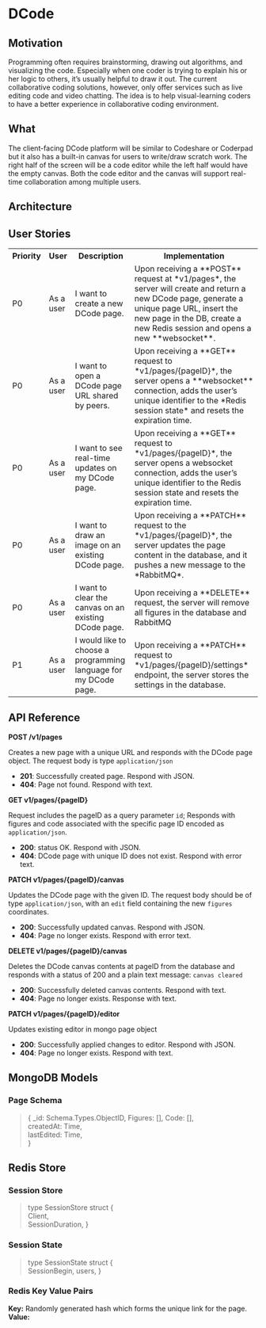 # DCode
## Motivation
Programming often requires brainstorming, drawing out algorithms, and visualizing the code. Especially when one coder is trying to explain his or her logic to others, it’s usually helpful to draw it out. The current collaborative coding solutions, however, only offer services such as live editing code and video chatting. The idea is to help visual-learning coders to have a better experience in collaborative coding environment.
## What
The client-facing DCode platform will be similar to Codeshare or Coderpad but it also has a built-in canvas for users to write/draw scratch work. The right half of the screen will be a code editor while the left half would have the empty canvas. Both the code editor and the canvas will support real-time collaboration among multiple users.
## Architecture
## User Stories
<table>
  <tr>
    <th>Priority</th>
    <th>User</th>
    <th>Description</th>
    <th>Implementation</th>
  </tr>
  <tr>
    <td>P0</td>
    <td>As a user</td>
    <td>I want to create a new DCode page.</td>
    <td>Upon receiving a **POST** request at *v1/pages*, the server will create and return a new DCode page, generate a unique page URL, insert the new page in the DB, create a new Redis session and opens a  new **websocket**.</td>
  </tr>
  <tr>
    <td>P0</td>
    <td>As a user</td>
    <td>I want to open a DCode page URL shared by peers.</td>
    <td>Upon receiving a **GET** request to *v1/pages/{pageID}*, the server opens a **websocket** connection, adds the user’s unique identifier to the *Redis session state* and resets the expiration time.</td>
  </tr>
  <tr>
    <td>P0</td>
    <td>As a user</td>
    <td>I want to see real-time updates on my DCode page.</td>
    <td>Upon receiving a **GET** request to *v1/pages/{pageID}*, the server opens a websocket connection, adds the user’s unique identifier to the Redis session state and resets the expiration time.</td>
  </tr>
  <tr>
    <td>P0</td>
    <td>As a user</td>
    <td>I want to draw an image on an existing DCode page.</td>
    <td>Upon receiving a **PATCH** request to the *v1/pages/{pageID}*, the server updates the page content in the database, and it pushes a new message to the *RabbitMQ*.</td>
  </tr>
  <tr>
    <td>P0</td>
    <td>As a user</td>
    <td>I want to clear the canvas on an existing DCode page.</td>
    <td>Upon receiving a **DELETE** request, the server will remove all figures in the database and RabbitMQ </td>
  </tr>
  <tr>
    <td>P1</td>
    <td>As a user</td>
    <td>I would like to choose a programming language for my DCode page.</td>
    <td>Upon receiving a **PATCH** request to *v1/pages/{pageID}/settings* endpoint, the server stores the settings in the database.</td>
  </tr>
</table>


## API Reference
**POST /v1/pages**

Creates a new page with a unique URL and responds with the DCode page object. The request body is type `application/json`
- **201**: Successfully created page. Respond with JSON.
- **404**: Page not found. Respond with text.

**GET v1/pages/{pageID}**

Request includes the pageID as a query parameter `id`; Responds with figures and code associated with the specific page ID encoded as `application/json`.
- **200**: status OK. Respond with JSON.
- **404**: DCode page with unique ID does not exist. Respond with error text.

**PATCH v1/pages/{pageID}/canvas**

Updates the DCode page with the given ID. The request body should be of type `application/json`, with an `edit` field containing the new `figures` coordinates.
- **200**: Successfully updated canvas. Respond with JSON.
- **404**: Page no longer exists. Respond with error text.

**DELETE v1/pages/{pageID}/canvas**

Deletes the DCode canvas contents at pageID from the database and responds with a status of 200 and a plain text message: `canvas cleared`
- **200**: Successfully deleted canvas contents. Respond with text.
- **404**: Page no longer exists. Response with text.

**PATCH v1/pages/{pageID}/editor**

Updates existing editor in mongo page object
- **200**: Successfully applied changes to editor. Respond with JSON.
- **404**: Page no longer exists. Respond with text.

## MongoDB Models
### Page Schema

>{ \_id: Schema.Types.ObjectID,
Figures: [],
Code: [],  
createdAt: Time,  
lastEdited: Time,  
}
>

## Redis Store
### Session Store
>type SessionStore struct {  
	Client,  
	SessionDuration,
}
### Session State
>type SessionState struct {  
  SessionBegin,
  users,
}

### Redis Key Value Pairs
**Key:** Randomly generated hash which forms the unique link for the page.  
**Value:**
